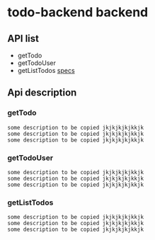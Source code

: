 # todo-backend backend

## API list
  - getTodo
  - getTodoUser
  - getListTodos [specs](getListTodos)

## Api description
### getTodo
```
some description to be copied jkjkjkjkjkkjk
some description to be copied jkjkjkjkjkkjk
some description to be copied jkjkjkjkjkkjk
```



### getTodoUser
```
some description to be copied jkjkjkjkjkkjk
some description to be copied jkjkjkjkjkkjk
some description to be copied jkjkjkjkjkkjk
```


### getListTodos
```
some description to be copied jkjkjkjkjkkjk
some description to be copied jkjkjkjkjkkjk
some description to be copied jkjkjkjkjkkjk
```
